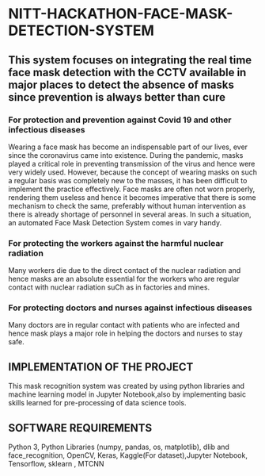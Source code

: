 # NITT-HACKATHON-FACE-MASK-DETECTION-SYSTEM


## This system focuses on integrating the real time face mask detection with the CCTV available in major places to detect the absence of masks since prevention is always better than cure

### For protection and prevention against Covid 19 and other infectious diseases
Wearing a face mask has become an indispensable part of our lives, ever since the coronavirus came 
into existence. During the pandemic, masks played a critical role in preventing transmission of the 
virus and hence were very widely used. However, because the concept of wearing masks on such a 
regular basis was completely new to the masses, it has been difficult to implement the practice 
effectively. Face masks are often not worn properly, rendering them useless and hence it becomes 
imperative that there is some mechanism to check the same, preferably without human intervention as 
there is already shortage of personnel in several areas. In such a situation, an automated Face Mask 
Detection System comes in vary handy.

### For protecting the workers against the harmful nuclear radiation
Many workers die due to the direct contact of the nuclear radiation and hence masks are an absolute essential for the workers who are regular contact with nuclear radiation suCh as in factories and mines.

### For protecting doctors and nurses against infectious diseases
Many doctors are in regular contact with patients who are infected and hence mask plays a major role in helping the doctors and nurses to stay safe.

## IMPLEMENTATION OF THE PROJECT

This mask recognition system was created by using python libraries and machine learning model in Jupyter Notebook,also by implementing basic skills learned for pre-processing of data science tools.

## SOFTWARE REQUIREMENTS
Python 3, Python Libraries (numpy, pandas, os, matplotlib), dlib and face_recognition, OpenCV, Keras, Kaggle(For dataset),Jupyter Notebook, Tensorflow, sklearn , MTCNN
